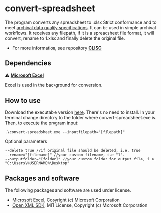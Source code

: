 # convert-spreadsheet
The program converts any spreadsheet to .xlsx Strict conformance and to meet [archival data quality specifications](https://github.com/Asbjoedt/CLISC/wiki/Archival-Data-Quality). It can be used in simple archival workflows. It receives any filepath, if it is a spreadsheet file format, it will convert, rename to 1.xlsx and finally delete the original file.

* For more information, see repository **[CLISC](https://github.com/Asbjoedt/CLISC)**

## Dependencies
:warning: **[Microsoft Excel](https://www.microsoft.com/en-us/microsoft-365/excel)**

Excel is used in the background for conversion.

## How to use
Download the executable version [here](https://github.com/Asbjoedt/convert-spreadsheet/releases). There's no need to install. In your terminal change directory to the folder where convert-spreadsheet.exe is. Then, to execute the program input:
```
.\convert-spreadsheet.exe --inputfilepath="[filepath]"
```
Optional parameters
```
--delete true //if original file should be deleted, i.e. true
--rename="[filename]" //your custom filename, i.e "1".
--outputfolder="[folder]" //your custom folder for output file, i.e. "C:\Users\%USERNAME%\Desktop"
```

## Packages and software
The following packages and software are used under license.
* [Microsoft Excel](https://www.microsoft.com/en-us/microsoft-365/excel), Copyright (c) Microsoft Corporation
* [Open XML SDK](https://github.com/OfficeDev/Open-XML-SDK), MIT License, Copyright (c) Microsoft Corporation
